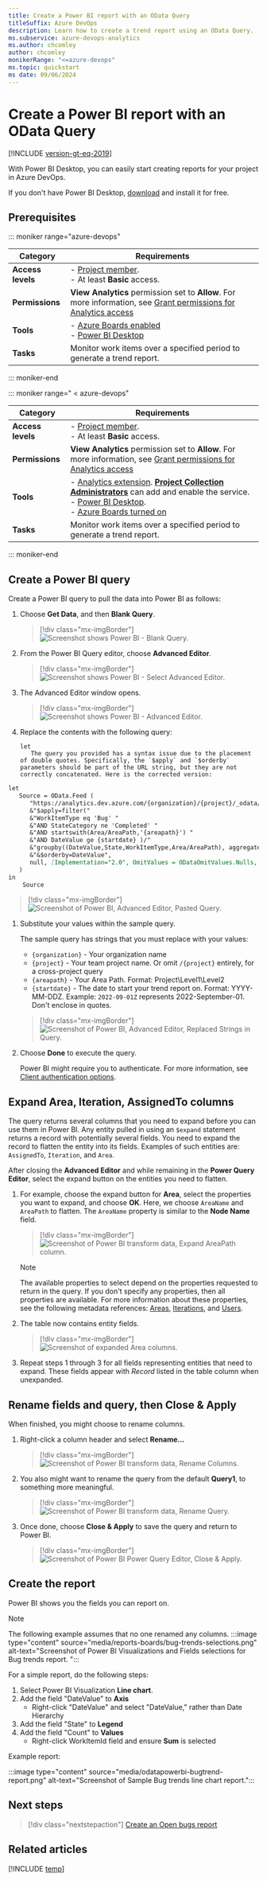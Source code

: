 ```yaml
---
title: Create a Power BI report with an OData Query
titleSuffix: Azure DevOps
description: Learn how to create a trend report using an OData Query.
ms.subservice: azure-devops-analytics
ms.author: chcomley
author: chcomley
monikerRange: "<=azure-devops"
ms.topic: quickstart
ms date: 09/06/2024
---
```


# Create a Power BI report with an OData Query

[!INCLUDE [version-gt-eq-2019](../../includes/version-gt-eq-2019.md)]

With Power BI Desktop, you can easily start creating reports for your project in Azure DevOps. 

If you don't have Power BI Desktop, [download](/power-bi/desktop-what-is-desktop) and install it for free.

## Prerequisites  

::: moniker range="azure-devops"

|Category  | Requirements |
|-------------|-------------|
| **Access levels** | - [Project member](../../organizations/security/add-users-team-project.md).<br>- At least **Basic** access. |
| **Permissions** | **View Analytics** permission set to **Allow**. For more information, see [Grant permissions for Analytics access](./analytics-security.md) |
|**Tools** | - [Azure Boards enabled](../../organizations/settings/set-services.md)<br>- [Power BI Desktop](https://powerbi.microsoft.com/desktop)    |
|**Tasks**| Monitor work items over a specified period to generate a trend report. |

::: moniker-end

::: moniker range=" < azure-devops"

|Category  | Requirements |
|-------------|-------------|
| **Access levels** | - [Project member](../../organizations/security/add-users-team-project.md).<br>- At least **Basic** access. |
| **Permissions** | **View Analytics** permission set to **Allow**. For more information, see [Grant permissions for Analytics access](./analytics-security.md) |
|**Tools** | - [Analytics extension](../dashboards/analytics-extension.md). [**Project Collection Administrators**](../../organizations/security/change-organization-collection-level-permissions.md) can add and enable the service.<br>- [Power BI Desktop](https://powerbi.microsoft.com/desktop).<br>- [Azure Boards turned on](../../organizations/settings/set-services.md)  |
|**Tasks**| Monitor work items over a specified period to generate a trend report. |

::: moniker-end

## Create a Power BI query
    
Create a Power BI query to pull the data into Power BI as follows:

1. Choose **Get Data**, and then **Blank Query**.

    > [!div class="mx-imgBorder"] 
    > ![Screenshot shows Power BI - Blank Query.](media/BlankQuery.png)

2. From the Power BI Query editor, choose **Advanced Editor**.

    > [!div class="mx-imgBorder"] 
    > ![Screenshot shows Power BI - Select Advanced Editor.](media/AdvancedEditor.png)

3. The Advanced Editor window opens.

    > [!div class="mx-imgBorder"] 
    > ![Screenshot shows Power BI - Advanced Editor.](media/odata-power-bi-advanced-editor.png)

4. Replace the contents with the following query:
 
    ```
    let
       The query you provided has a syntax issue due to the placement of double quotes. Specifically, the `$apply` and `$orderby` parameters should be part of the URL string, but they are not correctly concatenated. Here is the corrected version:

```markdown
let
   Source = OData.Feed (
      "https://analytics.dev.azure.com/{organization}/{project}/_odata/v4.0-preview/WorkItemSnapshot?"
      &"$apply=filter("
      &"WorkItemType eq 'Bug' "
      &"AND StateCategory ne 'Completed' "
      &"AND startswith(Area/AreaPath,'{areapath}') "
      &"AND DateValue ge {startdate} )/"
      &"groupby((DateValue,State,WorkItemType,Area/AreaPath), aggregate($count as Count))"
      &"&$orderby=DateValue",
      null, [Implementation="2.0", OmitValues = ODataOmitValues.Nulls, ODataVersion = 4]
   )
in
    Source
```

   > [!div class="mx-imgBorder"] 
   > ![Screenshot of Power BI, Advanced Editor, Pasted Query.](media/odata-power-bi-advanced-editor-pasted.png)

1. Substitute your values within the sample query.

    The sample query has strings that you must replace with your values:

    * `{organization}` - Your organization name 
    * `{project}` - Your team project name. Or omit `/{project}` entirely, for a cross-project query
    * `{areapath}` - Your Area Path. Format: Project\Level1\Level2
    * `{startdate}` - The date to start your trend report on. Format: YYYY-MM-DDZ. Example: `2022-09-01Z` represents 2022-September-01. Don't enclose in quotes.

    > [!div class="mx-imgBorder"] 
    > ![Screenshot of Power BI, Advanced Editor, Replaced Strings in Query.](media/odata-power-bi-advanced-editor-replaced.png)

2. Choose **Done** to execute the query.

   Power BI might require you to authenticate. For more information, see [Client authentication options](client-authentication-options.md).

## Expand Area, Iteration, AssignedTo columns

The query returns several columns that you need to expand before you can use them in Power BI. Any entity pulled in using an `$expand` statement returns a record with potentially several fields. You need to expand the record to flatten the entity into its fields. Examples of such entities are: `AssignedTo`, `Iteration`, and `Area`. 

After closing the **Advanced Editor** and while remaining in the **Power Query Editor**, select the expand button on the entities you need to flatten.

1. For example, choose the expand button for **Area**, select the properties you want to expand, and choose **OK**. Here, we choose `AreaName` and `AreaPath` to flatten. The `AreaName` property is similar to the **Node Name** field.

    > [!div class="mx-imgBorder"] 
    > ![Screenshot of Power BI transform data, Expand AreaPath column.](media/transform-data/expand-area-path-property.png)

	> [!NOTE]   
	> The available properties to select depend on the properties requested to return in the query. If you don't specify any properties, then all properties are available. For more information about these properties, see the following metadata references: [Areas](../analytics/entity-reference-boards.md#areas), [Iterations](../analytics/entity-reference-boards.md#iterations), and [Users](../analytics/entity-reference-general.md#users).
	
1. The table now contains entity fields.

    > [!div class="mx-imgBorder"] 
    > ![Screenshot of expanded Area columns.](media/transform-data/expanded-area-columns.png)

1. Repeat steps 1 through 3 for all fields representing entities that need to expand. These fields appear with *Record* listed in the table column when unexpanded. 

## Rename fields and query, then Close & Apply

When finished, you might choose to rename columns. 

1. Right-click a column header and select **Rename...**

	> [!div class="mx-imgBorder"] 
	> ![Screenshot of Power BI transform data, Rename Columns.](media/transform-data/powerbi-rename-columns.png)

1. You also might want to rename the query from the default **Query1**, to something more meaningful. 

	> [!div class="mx-imgBorder"] 
	> ![Screenshot of Power BI transform data, Rename Query.](media/transform-data/powerbi-rename-query.png)

1. Once done, choose **Close & Apply** to save the query and return to Power BI.

	> [!div class="mx-imgBorder"] 
	> ![Screenshot of Power BI Power Query Editor, Close & Apply.](media/transform-data/powerbi-close-apply.png)

## Create the report

Power BI shows you the fields you can report on. 

> [!NOTE]   
> The following example assumes that no one renamed any columns. 
> :::image type="content" source="media/reports-boards/bug-trends-selections.png" alt-text="Screenshot of Power BI Visualizations and Fields selections for Bug trends report. ":::

For a simple report, do the following steps:

1. Select Power BI Visualization **Line chart**. 
1. Add the field "DateValue" to **Axis**
    - Right-click "DateValue" and select "DateValue," rather than Date Hierarchy
1. Add the field "State" to **Legend**
1. Add the field "Count" to **Values**
    - Right-click WorkItemId field and ensure **Sum** is selected

Example report:

:::image type="content" source="media/odatapowerbi-bugtrend-report.png" alt-text="Screenshot of Sample Bug trends line chart report.":::
 
## Next steps

> [!div class="nextstepaction"]
> [Create an Open bugs report](sample-boards-openbugs.md)

## Related articles

[!INCLUDE [temp](includes/sample-relatedarticles.md)]
